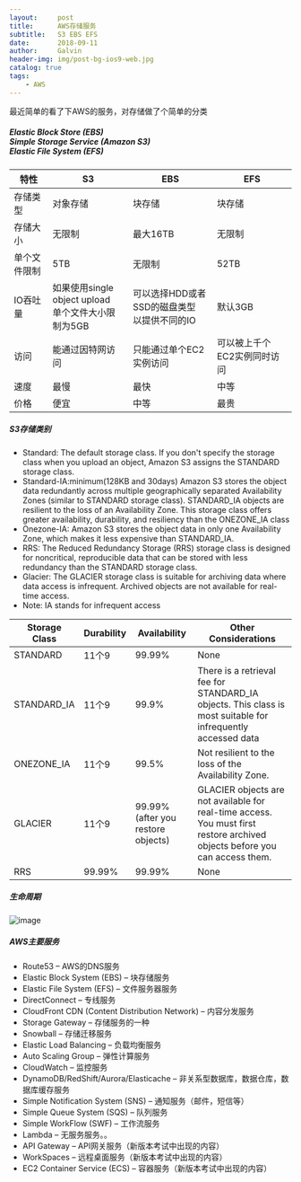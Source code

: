 ```yaml
---
layout:     post
title:      AWS存储服务
subtitle:   S3 EBS EFS
date:       2018-09-11
author:     Galvin
header-img: img/post-bg-ios9-web.jpg
catalog: true
tags:
    - AWS
---
```


最近简单的看了下AWS的服务，对存储做了个简单的分类

##### Elastic Block Store (EBS)<br>Simple Storage Service (Amazon S3) <br>Elastic File System (EFS)

特性 | S3 | EBS | EFS |
---|----|----|----
存储类型 | 对象存储 | 块存储 | 块存储
存储大小 | 无限制 | 最大16TB | 无限制
单个文件限制 | 5TB | 无限制 | 52TB
IO吞吐量 |如果使用single object upload<br>单个文件大小限制为5GB | 可以选择HDD或者SSD的磁盘类型<br>以提供不同的IO | 默认3GB
访问 | 能通过因特网访问 | 只能通过单个EC2实例访问 | 可以被上千个EC2实例同时访问
速度 | 最慢 | 最快 | 中等
价格 | 便宜 | 中等 | 最贵 

##### S3存储类别
- Standard: The default storage class. If you don't specify the storage class when you upload an object, Amazon S3 assigns the STANDARD storage class.
- Standard-IA:minimum(128KB and 30days)   Amazon S3 stores the object data redundantly across multiple geographically separated Availability Zones (similar to STANDARD storage class). STANDARD_IA objects are resilient to the loss of an Availability Zone. This storage class offers greater availability, durability, and resiliency than the ONEZONE_IA class
- Onezone-IA: Amazon S3 stores the object data in only one Availability Zone, which makes it less expensive than STANDARD_IA.
- RRS: The Reduced Redundancy Storage (RRS) storage class is designed for noncritical, reproducible data that can be stored with less redundancy than the STANDARD storage class.
- Glacier: The GLACIER storage class is suitable for archiving data where data access is infrequent. Archived objects are not available for real-time access.
- Note: IA stands for infrequent access

Storage Class | Durability | Availability  | Other Considerations |
--- | --- | --- | ---
STANDARD | 11个9 | 99.99% | None
STANDARD_IA | 11个9 | 99.9% | There is a retrieval fee for STANDARD_IA objects. This class is most suitable for infrequently accessed data
ONEZONE_IA | 11个9 | 99.5% | Not resilient to the loss of the Availability Zone.
GLACIER | 11个9 | 99.99% (after you restore objects) | GLACIER objects are not available for real-time access. You must first restore archived objects before you can access them.
RRS | 99.99% | 99.99% | None

##### 生命周期
![image](https://docs.aws.amazon.com/zh_cn/AmazonS3/latest/dev/images/SupportedTransitionsWaterfallModel.png)



##### AWS主要服务
- Route53 – AWS的DNS服务
- Elastic Block System (EBS) – 块存储服务
- Elastic File System (EFS) – 文件服务器服务
- DirectConnect – 专线服务
- CloudFront CDN (Content Distribution Network) – 内容分发服务
- Storage Gateway – 存储服务的一种
- Snowball – 存储迁移服务
- Elastic Load Balancing – 负载均衡服务
- Auto Scaling Group – 弹性计算服务
- CloudWatch – 监控服务
- DynamoDB/RedShift/Aurora/Elasticache – 非关系型数据库，数据仓库，数据库缓存服务
- Simple Notification System (SNS) – 通知服务（邮件，短信等）
- Simple Queue System (SQS) – 队列服务
- Simple WorkFlow (SWF) – 工作流服务
- Lambda – 无服务服务。。
- API Gateway – API网关服务（新版本考试中出现的内容）
- WorkSpaces – 远程桌面服务（新版本考试中出现的内容）
- EC2 Container Service (ECS) – 容器服务（新版本考试中出现的内容）




